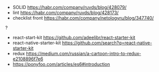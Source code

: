 - SOLID https://habr.com/company/ruvds/blog/428079/ 
- lint https://habr.com/company/ruvds/blog/428173/ 
- checklist front https://habr.com/company/netologyru/blog/347740/

? 
- react-start-kit https://github.com/adeelibr/react-starter-kit
- react-native-starter-kit https://github.com/search?q=react-native-starter-kit
- redux https://medium.com/russian/a-cartoon-intro-to-redux-e2108896f7e6 
- https://ponyfoo.com/articles/es6#introduction